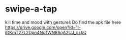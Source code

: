 # swipe-a-tap
kill time and mood with gestures
Do find the apk file here
https://drive.google.com/open?id=1l-iDKmT27L2Dpn4Nd1WN8SqA2UJ_ozkQ
